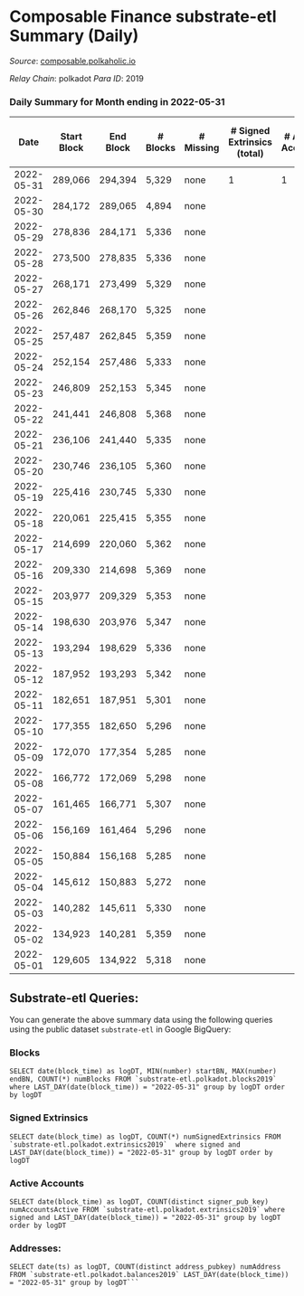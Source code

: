 # Composable Finance substrate-etl Summary (Daily)

_Source_: [composable.polkaholic.io](https://composable.polkaholic.io)

*Relay Chain*: polkadot
*Para ID*: 2019



### Daily Summary for Month ending in 2022-05-31


| Date | Start Block | End Block | # Blocks | # Missing | # Signed Extrinsics (total) | # Active Accounts | # Addresses with Balances | # Events | # Transfers | # XCM Transfers In | # XCM Transfers Out |
| ---- | ----------- | --------- | -------- | --------- | --------------------------- | ----------------- | ------------------------- | -------- | ----------- | ------------------ | ------------------- |
| 2022-05-31 | 289,066 | 294,394 | 5,329 | none  | 1 | 1 | 6 | 10,662 |   |   |   |
| 2022-05-30 | 284,172 | 289,065 | 4,894 | none  |  |  | 6 | 9,791 |   |   |   |
| 2022-05-29 | 278,836 | 284,171 | 5,336 | none  |  |  | 6 | 10,675 |   |   |   |
| 2022-05-28 | 273,500 | 278,835 | 5,336 | none  |  |  | 6 | 10,675 |   |   |   |
| 2022-05-27 | 268,171 | 273,499 | 5,329 | none  |  |  | 6 | 10,661 |   |   |   |
| 2022-05-26 | 262,846 | 268,170 | 5,325 | none  |  |  | 6 | 10,652 |   |   |   |
| 2022-05-25 | 257,487 | 262,845 | 5,359 | none  |  |  | 6 | 10,721 |   |   |   |
| 2022-05-24 | 252,154 | 257,486 | 5,333 | none  |  |  | 6 | 10,669 |   |   |   |
| 2022-05-23 | 246,809 | 252,153 | 5,345 | none  |  |  | 6 | 10,696 |   |   |   |
| 2022-05-22 | 241,441 | 246,808 | 5,368 | none  |  |  | 6 | 10,739 |   |   |   |
| 2022-05-21 | 236,106 | 241,440 | 5,335 | none  |  |  | 6 | 10,673 |   |   |   |
| 2022-05-20 | 230,746 | 236,105 | 5,360 | none  |  |  | 6 | 10,723 |   |   |   |
| 2022-05-19 | 225,416 | 230,745 | 5,330 | none  |  |  | 6 | 10,663 |   |   |   |
| 2022-05-18 | 220,061 | 225,415 | 5,355 | none  |  |  | 6 | 10,713 |   |   |   |
| 2022-05-17 | 214,699 | 220,060 | 5,362 | none  |  |  | 6 | 10,727 |   |   |   |
| 2022-05-16 | 209,330 | 214,698 | 5,369 | none  |  |  | 6 | 10,741 |   |   |   |
| 2022-05-15 | 203,977 | 209,329 | 5,353 | none  |  |  | 6 | 10,709 |   |   |   |
| 2022-05-14 | 198,630 | 203,976 | 5,347 | none  |  |  | 6 | 10,700 |   |   |   |
| 2022-05-13 | 193,294 | 198,629 | 5,336 | none  |  |  | 6 | 10,675 |   |   |   |
| 2022-05-12 | 187,952 | 193,293 | 5,342 | none  |  |  | 6 | 10,687 |   |   |   |
| 2022-05-11 | 182,651 | 187,951 | 5,301 | none  |  |  | 6 | 10,605 |   |   |   |
| 2022-05-10 | 177,355 | 182,650 | 5,296 | none  |  |  | 6 | 10,595 |   |   |   |
| 2022-05-09 | 172,070 | 177,354 | 5,285 | none  |  |  | 6 | 10,573 |   |   |   |
| 2022-05-08 | 166,772 | 172,069 | 5,298 | none  |  |  | 6 | 10,599 |   |   |   |
| 2022-05-07 | 161,465 | 166,771 | 5,307 | none  |  |  | 6 | 10,617 |   |   |   |
| 2022-05-06 | 156,169 | 161,464 | 5,296 | none  |  |  | 6 | 10,595 |   |   |   |
| 2022-05-05 | 150,884 | 156,168 | 5,285 | none  |  |  | 6 | 10,576 |   |   |   |
| 2022-05-04 | 145,612 | 150,883 | 5,272 | none  |  |  | 6 | 10,547 |   |   |   |
| 2022-05-03 | 140,282 | 145,611 | 5,330 | none  |  |  | 6 | 10,663 |   |   |   |
| 2022-05-02 | 134,923 | 140,281 | 5,359 | none  |  |  | 6 | 10,721 |   |   |   |
| 2022-05-01 | 129,605 | 134,922 | 5,318 | none  |  |  | 6 | 10,638 |   |   |   |

## Substrate-etl Queries:
You can generate the above summary data using the following queries using the public dataset `substrate-etl` in Google BigQuery:


### Blocks
```
SELECT date(block_time) as logDT, MIN(number) startBN, MAX(number) endBN, COUNT(*) numBlocks FROM `substrate-etl.polkadot.blocks2019`  where LAST_DAY(date(block_time)) = "2022-05-31" group by logDT order by logDT
```


### Signed Extrinsics
```
SELECT date(block_time) as logDT, COUNT(*) numSignedExtrinsics FROM `substrate-etl.polkadot.extrinsics2019`  where signed and LAST_DAY(date(block_time)) = "2022-05-31" group by logDT order by logDT
```


### Active Accounts
```
SELECT date(block_time) as logDT, COUNT(distinct signer_pub_key) numAccountsActive FROM `substrate-etl.polkadot.extrinsics2019` where signed and LAST_DAY(date(block_time)) = "2022-05-31" group by logDT order by logDT
```


### Addresses:
```
SELECT date(ts) as logDT, COUNT(distinct address_pubkey) numAddress FROM `substrate-etl.polkadot.balances2019` LAST_DAY(date(block_time)) = "2022-05-31" group by logDT```

